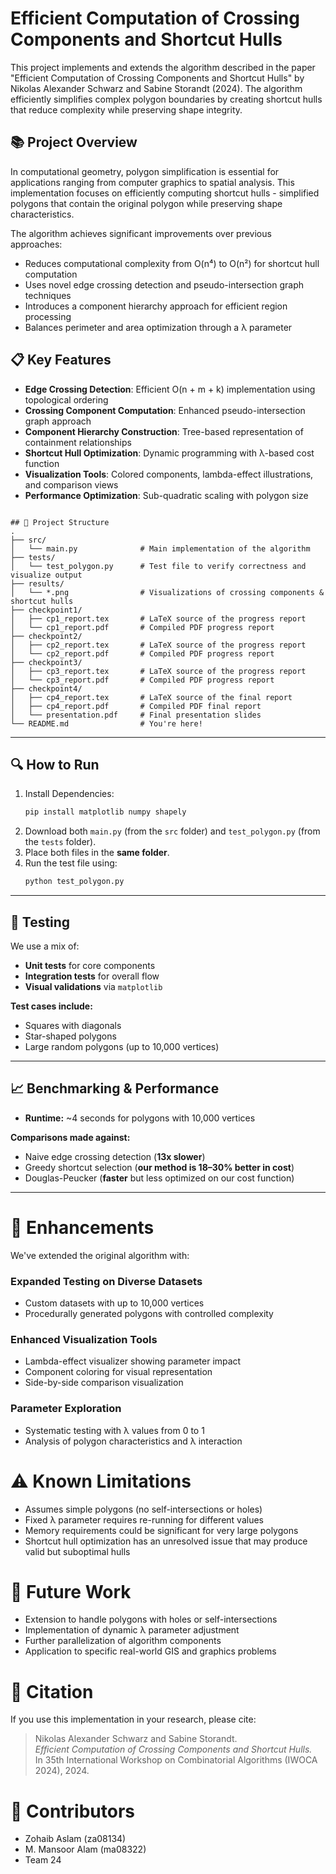 # Efficient Computation of Crossing Components and Shortcut Hulls

This project implements and extends the algorithm described in the paper "Efficient Computation of Crossing Components and Shortcut Hulls" by Nikolas Alexander Schwarz and Sabine Storandt (2024). The algorithm efficiently simplifies complex polygon boundaries by creating shortcut hulls that reduce complexity while preserving shape integrity.

## 📚 Project Overview

In computational geometry, polygon simplification is essential for applications ranging from computer graphics to spatial analysis. This implementation focuses on efficiently computing shortcut hulls - simplified polygons that contain the original polygon while preserving shape characteristics.

The algorithm achieves significant improvements over previous approaches:
- Reduces computational complexity from O(n⁴) to O(n²) for shortcut hull computation
- Uses novel edge crossing detection and pseudo-intersection graph techniques
- Introduces a component hierarchy approach for efficient region processing
- Balances perimeter and area optimization through a λ parameter

## 📋 Key Features

- **Edge Crossing Detection**: Efficient O(n + m + k) implementation using topological ordering
- **Crossing Component Computation**: Enhanced pseudo-intersection graph approach
- **Component Hierarchy Construction**: Tree-based representation of containment relationships
- **Shortcut Hull Optimization**: Dynamic programming with λ-based cost function
- **Visualization Tools**: Colored components, lambda-effect illustrations, and comparison views
- **Performance Optimization**: Sub-quadratic scaling with polygon size

```

## 📁 Project Structure
.
├── src/ 
│   └── main.py              # Main implementation of the algorithm
├── tests/
│   └── test_polygon.py      # Test file to verify correctness and visualize output
├── results/
│   └── *.png                # Visualizations of crossing components & shortcut hulls
├── checkpoint1/
│   ├── cp1_report.tex       # LaTeX source of the progress report
│   └── cp1_report.pdf       # Compiled PDF progress report
├── checkpoint2/
│   ├── cp2_report.tex       # LaTeX source of the progress report
│   └── cp2_report.pdf       # Compiled PDF progress report
├── checkpoint3/
│   ├── cp3_report.tex       # LaTeX source of the progress report
│   └── cp3_report.pdf       # Compiled PDF progress report
├── checkpoint4/
│   ├── cp4_report.tex       # LaTeX source of the final report
│   ├── cp4_report.pdf       # Compiled PDF final report
│   └── presentation.pdf     # Final presentation slides
└── README.md                # You're here!

```

---

## 🔍 How to Run

1. Install Dependencies:
   ```bash
   pip install matplotlib numpy shapely
2. Download both `main.py` (from the `src` folder) and `test_polygon.py` (from the `tests` folder).
3. Place both files in the **same folder**.
4. Run the test file using:
   ```bash
   python test_polygon.py

---

## 🧪 Testing

We use a mix of:

- **Unit tests** for core components  
- **Integration tests** for overall flow  
- **Visual validations** via `matplotlib`  

**Test cases include:**

- Squares with diagonals  
- Star-shaped polygons  
- Large random polygons (up to 10,000 vertices)  

---

## 📈 Benchmarking & Performance

- **Runtime:** ~4 seconds for polygons with 10,000 vertices  

**Comparisons made against:**

- Naive edge crossing detection (**13x slower**)  
- Greedy shortcut selection (**our method is 18–30% better in cost**)  
- Douglas-Peucker (**faster** but less optimized on our cost function)  

---

# 🚀 Enhancements

We've extended the original algorithm with:

### Expanded Testing on Diverse Datasets
- Custom datasets with up to 10,000 vertices
- Procedurally generated polygons with controlled complexity

### Enhanced Visualization Tools
- Lambda-effect visualizer showing parameter impact
- Component coloring for visual representation
- Side-by-side comparison visualization

### Parameter Exploration
- Systematic testing with λ values from 0 to 1
- Analysis of polygon characteristics and λ interaction

# ⚠️ Known Limitations
- Assumes simple polygons (no self-intersections or holes)
- Fixed λ parameter requires re-running for different values
- Memory requirements could be significant for very large polygons
- Shortcut hull optimization has an unresolved issue that may produce valid but suboptimal hulls

# 🔮 Future Work
- Extension to handle polygons with holes or self-intersections
- Implementation of dynamic λ parameter adjustment
- Further parallelization of algorithm components
- Application to specific real-world GIS and graphics problems

# 📝 Citation
If you use this implementation in your research, please cite:

> Nikolas Alexander Schwarz and Sabine Storandt.  
> _Efficient Computation of Crossing Components and Shortcut Hulls._  
> In 35th International Workshop on Combinatorial Algorithms (IWOCA 2024), 2024.

# 👥 Contributors
- Zohaib Aslam (za08134)
- M. Mansoor Alam (ma08322)
- Team 24

